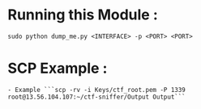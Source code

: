 # Running this Module : 

``sudo python dump_me.py <INTERFACE> -p <PORT> <PORT>``

# SCP Example : 

    - Example ```scp -rv -i Keys/ctf_root.pem -P 1339 root@13.56.104.107:~/ctf-sniffer/Output Output```